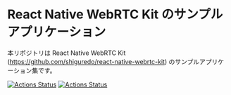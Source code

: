 # React Native WebRTC Kit のサンプルアプリケーション

本リポジトリは React Native WebRTC Kit (https://github.com/shiguredo/react-native-webrtc-kit) のサンプルアプリケーション集です。

[![Actions Status](https://github.com/shiguredo/react-native-webrtc-kit-samples/workflows/HelloSora-iOS-Test/badge.svg)](https://github.com/shiguredo/react-native-webrtc-kit-samples/actions)
[![Actions Status](https://github.com/shiguredo/react-native-webrtc-kit-samples/workflows/HelloSora-Android-Test/badge.svg)](https://github.com/shiguredo/react-native-webrtc-kit-samples/actions)
